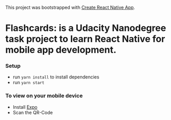 This project was bootstrapped with [Create React Native App](https://github.com/react-community/create-react-native-app).

Flashcards: is a Udacity Nanodegree task project to learn React Native for mobile app development.
===

### Setup

- run `yarn install` to install dependencies
- run `yarn start`

### To view on your mobile device
- Install [Expo](https://expo.io/)
- Scan the QR-Code
